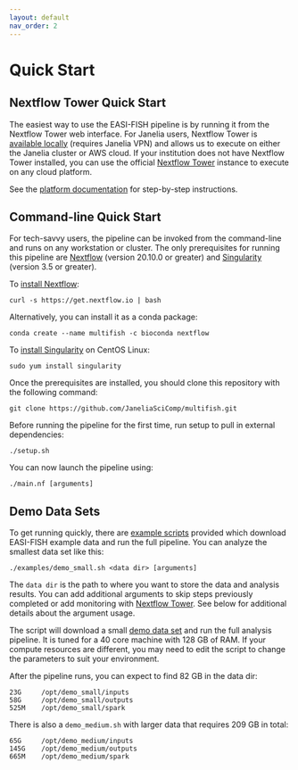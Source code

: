 ```yaml
---
layout: default
nav_order: 2
---
```


# Quick Start

## Nextflow Tower Quick Start

The easiest way to use the EASI-FISH pipeline is by running it from the Nextflow Tower web interface. For Janelia users, Nextflow Tower is [available locally](http://nextflow.int.janelia.org) (requires Janelia VPN) and allows us to execute on either the Janelia cluster or AWS cloud. If your institution does not have Nextflow Tower installed, you can use the official [Nextflow Tower](tower.nf) instance to execute on any cloud platform.

See the [platform documentation](platforms/NextflowTower.md) for step-by-step instructions.

## Command-line Quick Start

For tech-savvy users, the pipeline can be invoked from the command-line and runs on any workstation or cluster. The only prerequisites for running this pipeline are [Nextflow](https://www.nextflow.io) (version 20.10.0 or greater) and [Singularity](https://sylabs.io) (version 3.5 or greater).

To [install Nextflow](https://www.nextflow.io/docs/latest/getstarted.html):

    curl -s https://get.nextflow.io | bash 

Alternatively, you can install it as a conda package:

    conda create --name multifish -c bioconda nextflow

To [install Singularity](https://sylabs.io/guides/3.7/admin-guide/installation.html) on CentOS Linux:

    sudo yum install singularity

Once the prerequisites are installed, you should clone this repository with the following command:

    git clone https://github.com/JaneliaSciComp/multifish.git

Before running the pipeline for the first time, run setup to pull in external dependencies:

    ./setup.sh

You can now launch the pipeline using:

    ./main.nf [arguments]

## Demo Data Sets

To get running quickly, there are [example scripts](https://github.com/JaneliaSciComp/multifish/tree/master/examples) provided which download EASI-FISH example data and run the full pipeline. You can analyze the smallest data set like this:

    ./examples/demo_small.sh <data dir> [arguments]

The `data dir` is the path to where you want to store the data and analysis results. You can add additional arguments to skip steps previously completed or add monitoring with [Nextflow Tower](https://tower.nf). See below for additional details about the argument usage.

The script will download a small [demo data set](https://doi.org/10.25378/janelia.c.5276708.v1) and run the full analysis pipeline. It is tuned for a 40 core machine with 128 GB of RAM. If your compute resources are different, you may need to edit the script to change the parameters to suit your environment.

After the pipeline runs, you can expect to find 82 GB in the data dir:

    23G     /opt/demo_small/inputs
    58G     /opt/demo_small/outputs
    525M    /opt/demo_small/spark

There is also a `demo_medium.sh` with larger data that requires 209 GB in total:

    65G     /opt/demo_medium/inputs
    145G    /opt/demo_medium/outputs
    665M    /opt/demo_medium/spark
